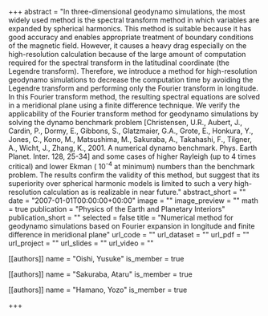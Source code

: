 +++
abstract = "In three-dimensional geodynamo simulations, the most widely used method is the spectral transform method in which variables are expanded by spherical harmonics. This method is suitable because it has good accuracy and enables appropriate treatment of boundary conditions of the magnetic field. However, it causes a heavy drag especially on the high-resolution calculation because of the large amount of computation required for the spectral transform in the latitudinal coordinate (the Legendre transform). Therefore, we introduce a method for high-resolution geodynamo simulations to decrease the computation time by avoiding the Legendre transform and performing only the Fourier transform in longitude. In this Fourier transform method, the resulting spectral equations are solved in a meridional plane using a finite difference technique. We verify the applicability of the Fourier transform method for geodynamo simulations by solving the dynamo benchmark problem [Christensen, U.R., Aubert, J., Cardin, P., Dormy, E., Gibbons, S., Glatzmaier, G.A., Grote, E., Honkura, Y., Jones, C., Kono, M., Matsushima, M., Sakuraba, A., Takahashi, F., Tilgner, A., Wicht, J., Zhang, K., 2001. A numerical dynamo benchmark. Phys. Earth Planet. Inter. 128, 25-34] and some cases of higher Rayleigh (up to 4 times critical) and lower Ekman ( 10<SUP>-4</SUP> at minimum) numbers than the benchmark problem. The results confirm the validity of this method, but suggest that its superiority over spherical harmonic models is limited to such a very high-resolution calculation as is realizable in near future."
abstract_short = ""
date = "2007-01-01T00:00:00+00:00"
image = ""
image_preview = ""
math = true
publication = "Physics of the Earth and Planetary Interiors"
publication_short = ""
selected = false
title = "Numerical method for geodynamo simulations based on Fourier expansion in longitude and finite difference in meridional plane"
url_code = ""
url_dataset = ""
url_pdf = ""
url_project = ""
url_slides = ""
url_video = ""



[[authors]]
    name = "Oishi, Yusuke"
    is_member = true


[[authors]]
    name = "Sakuraba, Ataru"
    is_member = true


[[authors]]
    name = "Hamano, Yozo"
    is_member = true

+++
 